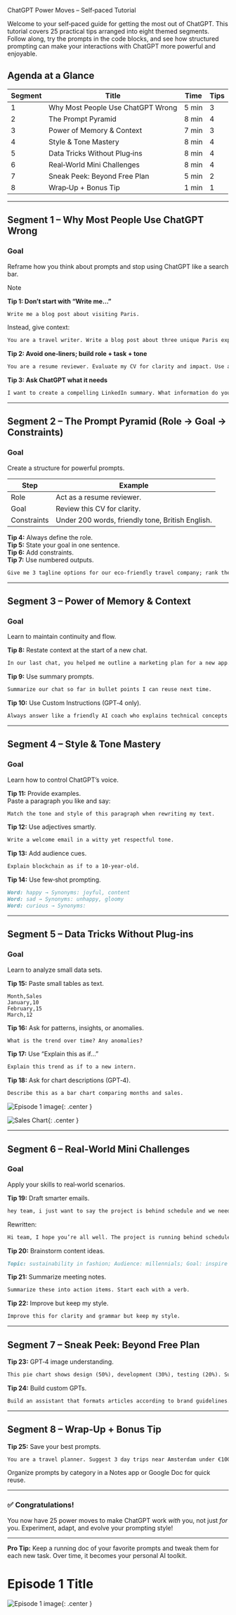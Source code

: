 ChatGPT Power Moves – Self‑paced Tutorial

Welcome to your self‑paced guide for getting the most out of ChatGPT. This tutorial covers 25 practical tips arranged into eight themed segments. Follow along, try the prompts in the code blocks, and see how structured prompting can make your interactions with ChatGPT more powerful and enjoyable.

## Agenda at a Glance

| Segment | Title                             | Time  | Tips |
| ------- | --------------------------------- | ----- | ---- |
| 1       | Why Most People Use ChatGPT Wrong | 5 min | 3    |
| 2       | The Prompt Pyramid                | 8 min | 4    |
| 3       | Power of Memory & Context         | 7 min | 3    |
| 4       | Style & Tone Mastery              | 8 min | 4    |
| 5       | Data Tricks Without Plug‑ins      | 8 min | 4    |
| 6       | Real‑World Mini Challenges        | 8 min | 4    |
| 7       | Sneak Peek: Beyond Free Plan      | 5 min | 2    |
| 8       | Wrap‑Up + Bonus Tip               | 1 min | 1    |

---

## Segment 1 – Why Most People Use ChatGPT Wrong

### Goal

Reframe how you think about prompts and stop using ChatGPT like a search bar.

> [!NOTE]
> **Tip 1: Don’t start with “Write me…”**
> 
> ```markdown
> Write me a blog post about visiting Paris.
> ```
> 
> Instead, give context:
> 
> ```markdown
> You are a travel writer. Write a blog post about three unique Paris experiences for first‑time visitors.
> ```

**Tip 2: Avoid one‑liners; build role + task + tone**

```markdown
You are a resume reviewer. Evaluate my CV for clarity and impact. Use a friendly and encouraging tone.
```

**Tip 3: Ask ChatGPT what it needs**

```markdown
I want to create a compelling LinkedIn summary. What information do you need from me to help?
```

---

## Segment 2 – The Prompt Pyramid (Role → Goal → Constraints)

### Goal

Create a structure for powerful prompts.

|Step|Example|
|---|---|
|Role|Act as a resume reviewer.|
|Goal|Review this CV for clarity.|
|Constraints|Under 200 words, friendly tone, British English.|

**Tip 4:** Always define the role.  
**Tip 5:** State your goal in one sentence.  
**Tip 6:** Add constraints.  
**Tip 7:** Use numbered outputs.

```markdown
Give me 3 tagline options for our eco‑friendly travel company; rank them by clarity.
```

---

## Segment 3 – Power of Memory & Context

### Goal

Learn to maintain continuity and flow.

**Tip 8:** Restate context at the start of a new chat.

```markdown
In our last chat, you helped me outline a marketing plan for a new app. Let’s continue from there.
```

**Tip 9:** Use summary prompts.

```markdown
Summarize our chat so far in bullet points I can reuse next time.
```

**Tip 10:** Use Custom Instructions (GPT‑4 only).

```markdown
Always answer like a friendly AI coach who explains technical concepts clearly.
```

---

## Segment 4 – Style & Tone Mastery

### Goal

Learn how to control ChatGPT’s voice.

**Tip 11:** Provide examples.  
Paste a paragraph you like and say:

```markdown
Match the tone and style of this paragraph when rewriting my text.
```

**Tip 12:** Use adjectives smartly.

```markdown
Write a welcome email in a witty yet respectful tone.
```

**Tip 13:** Add audience cues.

```markdown
Explain blockchain as if to a 10‑year‑old.
```

**Tip 14:** Use few‑shot prompting.

```markdown
Word: happy → Synonyms: joyful, content
Word: sad → Synonyms: unhappy, gloomy
Word: curious → Synonyms:
```

---

## Segment 5 – Data Tricks Without Plug‑ins

### Goal

Learn to analyze small data sets.

**Tip 15:** Paste small tables as text.

```
Month,Sales
January,10
February,15
March,12
```

**Tip 16:** Ask for patterns, insights, or anomalies.

```markdown
What is the trend over time? Any anomalies?
```

**Tip 17:** Use “Explain this as if…”

```markdown
Explain this trend as if to a new intern.
```

**Tip 18:** Ask for chart descriptions (GPT‑4).

```markdown
Describe this as a bar chart comparing months and sales.
```
<!-- inserted image -->
![Episode 1 image](ep1-image.jpeg){: .center }
<!-- end inserted image -->

![Sales Chart](sales_chart.png){: .center }

---

## Segment 6 – Real‑World Mini Challenges

### Goal

Apply your skills to real‑world scenarios.

**Tip 19:** Draft smarter emails.

```markdown
hey team, i just want to say the project is behind schedule and we need to hurry or we'll be in trouble
```

Rewritten:

```markdown
Hi team, I hope you’re all well. The project is running behind schedule. Could we prioritise critical tasks to get back on track? Thanks!
```

**Tip 20:** Brainstorm content ideas.

```markdown
Topic: sustainability in fashion; Audience: millennials; Goal: inspire blog posts.
```

**Tip 21:** Summarize meeting notes.

```markdown
Summarize these into action items. Start each with a verb.
```

**Tip 22:** Improve but keep my style.

```markdown
Improve this for clarity and grammar but keep my style.
```

---

## Segment 7 – Sneak Peek: Beyond Free Plan

**Tip 23:** GPT‑4 image understanding.

```markdown
This pie chart shows design (50%), development (30%), testing (20%). Summarize the main insight.
```

**Tip 24:** Build custom GPTs.

```markdown
Build an assistant that formats articles according to brand guidelines.
```

---

## Segment 8 – Wrap‑Up + Bonus Tip

**Tip 25:** Save your best prompts.

```markdown
You are a travel planner. Suggest 3 day trips near Amsterdam under €100.
```

Organize prompts by category in a Notes app or Google Doc for quick reuse.

---

### ✅ Congratulations!

You now have 25 power moves to make ChatGPT work _with_ you, not just _for_ you. Experiment, adapt, and evolve your prompting style!

---

**Pro Tip:** Keep a running doc of your favorite prompts and tweak them for each new task. Over time, it becomes your personal AI toolkit.


# Episode 1 Title
<!-- inserted image -->
![Episode 1 image](ep1-image.jpeg){: .center }
<!-- end inserted image -->